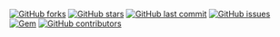 
[![GitHub forks](https://img.shields.io/github/forks/isaacjosephhorton/miniml.svg?style=for-the-badge&label=Fork)](https://github.com/jpasholk/jekyll-uikit/fork/)
[![GitHub stars](https://img.shields.io/github/stars/isaacjosephhorton/miniml.svg?style=for-the-badge&label=Stars)](https://github.com/jpasholk/jekyll-uikit/stargazers)
[![GitHub last commit](https://img.shields.io/github/last-commit/isaacjosephhorton/miniml.svg?style=for-the-badge)](https://github.com/isaacjosephhorton/miniml/commits/master)
[![GitHub issues](https://img.shields.io/github/issues-raw/isaacjosephhorton/miniml.svg?style=for-the-badge)](https://github.com/isaacjosephhorton/miniml/issues?q=is%3Aissue+is%3Aopen+sort%3Aupdated-desc)
[![Gem](https://img.shields.io/gem/dt/jekyll-uikit.svg?style=for-the-badge)](https://rubygems.org/gems/jekyll-uikit)
[![GitHub contributors](https://img.shields.io/github/contributors/isaacjosephhorton/miniml.svg?style=for-the-badge)](https://github.com/isaacjosephhorton/miniml/graphs/contributors)
